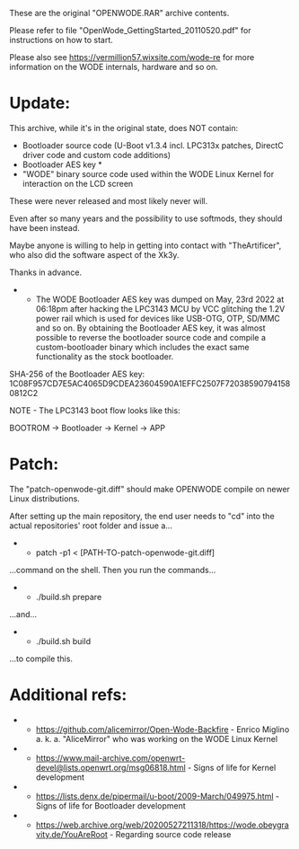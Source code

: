 These are the original "OPENWODE.RAR" archive contents.

Please refer to file "OpenWode_GettingStarted_20110520.pdf" for instructions on how to start.

Please also see https://vermillion57.wixsite.com/wode-re for more information on the WODE internals, hardware and so on.

Update:
=======

This archive, while it's in the original state, does NOT contain:

- Bootloader source code (U-Boot v1.3.4 incl. LPC313x patches, DirectC driver code and custom code additions)
- Bootloader AES key *
- "WODE" binary source code used within the WODE Linux Kernel for interaction on the LCD screen

These were never released and most likely never will.

Even after so many years and the possibility to use softmods, they should have been instead.

Maybe anyone is willing to help in getting into contact with "TheArtificer", who also did the software aspect of the Xk3y.

Thanks in advance.

* - The WODE Bootloader AES key was dumped on May, 23rd 2022 at 06:18pm after
    hacking the LPC3143 MCU by VCC glitching the 1.2V power rail which is used
    for devices like USB-OTG, OTP, SD/MMC and so on. By obtaining the Bootloader
    AES key, it was almost possible to reverse the bootloader source code and
    compile a custom-bootloader binary which includes the exact same functionality
    as the stock bootloader.

SHA-256 of the Bootloader AES key: 1C08F957CD7E5AC4065D9CDEA23604590A1EFFC2507F720385907941580812C2

NOTE - The LPC3143 boot flow looks like this:

BOOTROM -> Bootloader -> Kernel -> APP

Patch:
======

The "patch-openwode-git.diff" should make OPENWODE compile on newer Linux distributions.

After setting up the main repository, the end user needs to "cd" into the actual repositories' root folder and issue a...

* - patch -p1 < [PATH-TO-patch-openwode-git.diff]

...command on the shell. Then you run the commands...

* - ./build.sh prepare

...and...

* - ./build.sh build

...to compile this.

Additional refs: 
================

* - https://github.com/alicemirror/Open-Wode-Backfire - Enrico Miglino a. k. a. "AliceMirror" who was working on the WODE Linux Kernel
* - https://www.mail-archive.com/openwrt-devel@lists.openwrt.org/msg06818.html - Signs of life for Kernel development
* - https://lists.denx.de/pipermail/u-boot/2009-March/049975.html - Signs of life for Bootloader development
* - https://web.archive.org/web/20200527211318/https://wode.obeygravity.de/YouAreRoot - Regarding source code release
